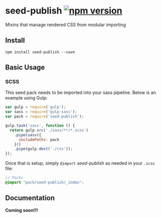 # seed-publish [![npm version](https://badge.fury.io/js/seed-publish.svg)](https://badge.fury.io/js/seed-publish)

Mixins that manage rendered CSS from modular importing

## Install
```
npm install seed-publish --save
```


## Basic Usage

### SCSS
This seed pack needs to be imported into your sass pipeline. Below is an example using Gulp:


```javascript
var gulp = require('gulp');
var sass = require('gulp-sass');
var pack = require('seed-publish');

gulp.task('sass', function () {
  return gulp.src('./sass/**/*.scss')
    .pipe(sass({
      includePaths: pack
    }))
    .pipe(gulp.dest('./css'));
});
```

Once that is setup, simply `@import` *seed-publish* as needed in your `.scss` file:

```scss
// Packs
@import "pack/seed-publish/_index";
```

## Documentation

**Coming soon!!!**
